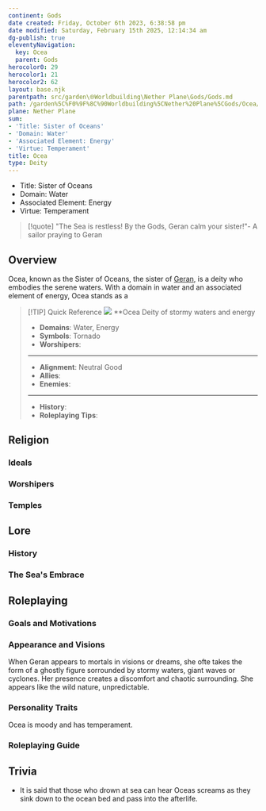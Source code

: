 ```yaml
---
continent: Gods
date created: Friday, October 6th 2023, 6:38:58 pm
date modified: Saturday, February 15th 2025, 12:14:34 am
dg-publish: true
eleventyNavigation:
  key: Ocea
  parent: Gods
herocolor0: 29
herocolor1: 21
herocolor2: 62
layout: base.njk
parentpath: src/garden\🌐Worldbuilding\Nether Plane\Gods/Gods.md
path: /garden%5C%F0%9F%8C%90Worldbuilding%5CNether%20Plane%5CGods/Ocea/
plane: Nether Plane
sum:
- 'Title: Sister of Oceans'
- 'Domain: Water'
- 'Associated Element: Energy'
- 'Virtue: Temperament'
title: Ocea
type: Deity
---
```


- Title: Sister of Oceans 
- Domain: Water 
- Associated Element: Energy
- Virtue: Temperament

> [!quote] "The Sea is restless! By the Gods, Geran calm your sister!"- A sailor praying to Geran

## Overview

Ocea, known as the Sister of Oceans, the sister of [Geran](/garden/%F0%9F%8C%90Worldbuilding/Nether%20Plane/Gods/Geran), is a deity who embodies the serene waters. With a domain in water and an associated element of energy, Ocea stands as a 

> [!TIP] Quick Reference
> ![](/static/Ocea.png)
> **Ocea
>  Deity of stormy waters and energy
>- **Domains**: Water, Energy
>- **Symbols**: Tornado
>- **Worshipers**: 
> ____
>- **Alignment**: Neutral Good
>- **Allies**: 
>- **Enemies**:
>____
>-  **History**:
>- **Roleplaying Tips**:

## Religion
### Ideals

### Worshipers

### Temples

## Lore
### History

### The Sea's Embrace

## Roleplaying
### Goals and Motivations

### Appearance and Visions

When Geran appears to mortals in visions or dreams, she ofte takes the form of a ghostly figure sorrounded by stormy waters, giant waves or cyclones. Her presence creates a discomfort and chaotic surrounding. She appears like the wild nature, unpredictable.

### Personality Traits

Ocea is moody and has temperament.

### Roleplaying Guide

## Trivia
- It is said that those who drown at sea can hear Oceas screams as they sink down to the ocean bed and pass into the afterlife.